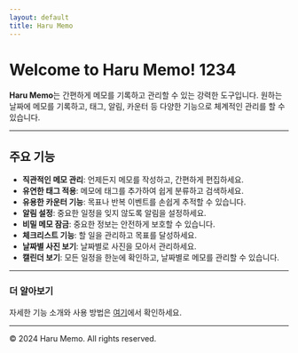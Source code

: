 ```yaml
---
layout: default
title: Haru Memo
---
```


# Welcome to Haru Memo! 1234

**Haru Memo**는 간편하게 메모를 기록하고 관리할 수 있는 강력한 도구입니다. 원하는 날짜에 메모를 기록하고, 태그, 알림, 카운터 등 다양한 기능으로 체계적인 관리를 할 수 있습니다.

---

## 주요 기능

-   **직관적인 메모 관리**: 언제든지 메모를 작성하고, 간편하게 편집하세요.
-   **유연한 태그 적용**: 메모에 태그를 추가하여 쉽게 분류하고 검색하세요.
-   **유용한 카운터 기능**: 목표나 반복 이벤트를 손쉽게 추적할 수 있습니다.
-   **알림 설정**: 중요한 일정을 잊지 않도록 알림을 설정하세요.
-   **비밀 메모 잠금**: 중요한 정보는 안전하게 보호할 수 있습니다.
-   **체크리스트 기능**: 할 일을 관리하고 목표를 달성하세요.
-   **날짜별 사진 보기**: 날짜별로 사진을 모아서 관리하세요.
-   **캘린더 보기**: 모든 일정을 한눈에 확인하고, 날짜별로 메모를 관리할 수 있습니다.

---

### 더 알아보기

자세한 기능 소개와 사용 방법은 [여기](#)에서 확인하세요.

---

© 2024 Haru Memo. All rights reserved.
